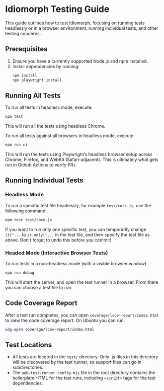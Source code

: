 # Idiomorph Testing Guide

This guide outlines how to test Idiomorph, focusing on running tests headlessly or in a browser environment, running individual tests, and other testing concerns.

## Prerequisites

1. Ensure you have a currently supported Node.js and npm installed.
2. Install dependencies by running:
   ```bash
   npm install
   npx playwright install
   ```

## Running All Tests

To run all tests in headless mode, execute:
```bash
npm test
```
This will run all the tests using headless Chrome.

To run all tests against all browsers in headless mode, execute:
```bash
npm run ci
```
This will run the tests using Playwright’s headless browser setup across Chrome, Firefox, and WebKit (Safari-adjacent). This is ultimately what gets run in Github Actions to verify PRs.

## Running Individual Tests

### Headless Mode
To run a specific test file headlessly, for example `test/core.js`, use the following command:
```bash
npm test test/core.js
```
If you want to run only one specific test, you can temporarily change `it("...` to `it.only("...` in the test file, and then specify the test file as above. Don't forget to undo this before you commit!

### Headed Mode (Interactive Browser Tests)
To run tests in a non-headless mode (with a visible browser window):
```bash
npm run debug
```
This will start the server, and open the test runner in a browser. From there you can choose a test file to run.

## Code Coverage Report
After a test run completes, you can open `coverage/lcov-report/index.html` to view the code coverage report. On Ubuntu you can run:
```bash
xdg-open coverage/lcov-report/index.html
```

## Test Locations
- All tests are located in the `test/` directory. Only .js files in this directory will be discovered by the test runner, so support files can go in subdirectories.
- The `web-test-runner.config.mjs` file in the root directory contains the boilerplate HTML for the test runs, including `<script>` tags for the test dependencies.

